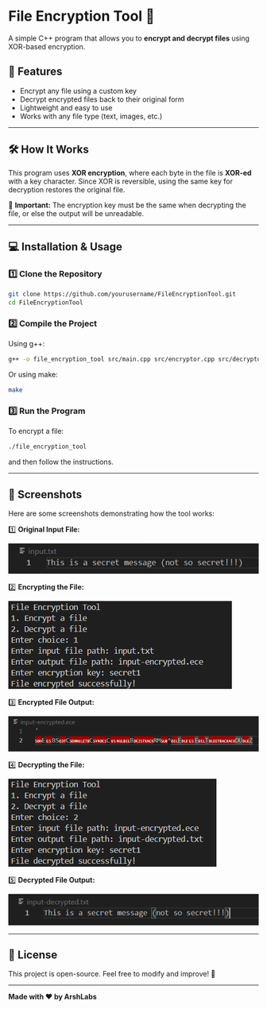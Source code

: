 # **File Encryption Tool** 🔐  

A simple C++ program that allows you to **encrypt and decrypt files** using XOR-based encryption.  

## **📌 Features**
- Encrypt any file using a custom key  
- Decrypt encrypted files back to their original form  
- Lightweight and easy to use  
- Works with any file type (text, images, etc.)  

---

## **🛠 How It Works**
This program uses **XOR encryption**, where each byte in the file is **XOR-ed** with a key character. Since XOR is reversible, using the same key for decryption restores the original file.  

📌 **Important:** The encryption key must be the same when decrypting the file, or else the output will be unreadable.  

---

## **💻 Installation & Usage**
### **1️⃣ Clone the Repository**
```sh
git clone https://github.com/yourusername/FileEncryptionTool.git
cd FileEncryptionTool
```
### **2️⃣ Compile the Project**
Using g++:
```sh
g++ -o file_encryption_tool src/main.cpp src/encryptor.cpp src/decryptor.cpp src/utils.cpp
```
Or using make:
```sh
make
```
### **3️⃣ Run the Program**
To encrypt a file:
```sh
./file_encryption_tool
```
and then follow the instructions.

---

## **📸 Screenshots**
Here are some screenshots demonstrating how the tool works:

1️⃣ **Original Input File:**  

   ![Input File](images/ss0.5.png)

2️⃣ **Encrypting the File:**  

   ![Encrypting](images/ss1.png)

3️⃣ **Encrypted File Output:**  

   ![Encrypted File](images/ss1.5.png)

4️⃣ **Decrypting the File:**  

   ![Decrypting](images/ss2.png)

5️⃣ **Decrypted File Output:**  

   ![Decrypted File](images/ss2.5.png)

---

## 📜 License
This project is open-source. Feel free to modify and improve! 🎉

---
**Made with ❤️ by ArshLabs**
